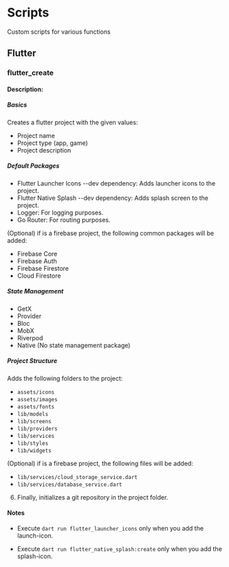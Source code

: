 # Scripts
Custom scripts for various functions

## Flutter
### flutter_create
#### Description:
##### Basics

Creates a flutter project with the given values:

- Project name
- Project type (app, game)
- Project description

##### Default Packages

- Flutter Launcher Icons --dev dependency: Adds launcher icons to the project.
- Flutter Native Splash --dev dependency: Adds splash screen to the project.
- Logger: For logging purposes.
- Go Router: For routing purposes.

(Optional) if is a firebase project, the following common packages will be added:
- Firebase Core
- Firebase Auth
- Firebase Firestore
- Cloud Firestore

##### State Management

- GetX
- Provider
- Bloc
- MobX
- Riverpod
- Native (No state management package)

##### Project Structure

Adds the following folders to the project:

- `assets/icons`
- `assets/images`
- `assets/fonts`
- `lib/models`
- `lib/screens`
- `lib/providers`
- `lib/services`
- `lib/styles`
- `lib/widgets`

(Optional) if is a firebase project, the following files will be added:

- `lib/services/cloud_storage_service.dart`
- `lib/services/database_service.dart`

6. Finally, initializes a git repository in the project folder.

#### Notes

- Execute `dart run flutter_launcher_icons` only when you add the launch-icon.

- Execute `dart run flutter_native_splash:create` only when you add the splash-icon.